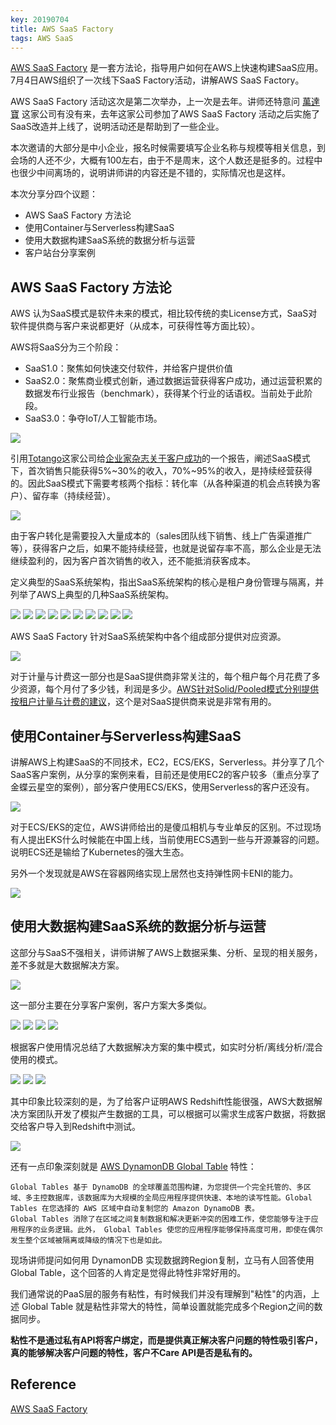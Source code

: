 ```yaml
---
key: 20190704
title: AWS SaaS Factory
tags: AWS SaaS
---
```


[AWS SaaS Factory](https://aws.amazon.com/cn/partners/saas-factory/) 是一套方法论，指导用户如何在AWS上快速构建SaaS应用。7月4日AWS组织了一次线下SaaS Factory活动，讲解AWS SaaS Factory。<!--more-->

AWS SaaS Factory 活动这次是第二次举办，上一次是去年。讲师还特意问 [萬達寶](https://www.multiable.com/TC/home.htm) 这家公司有没有来，去年这家公司参加了AWS SaaS Factory 活动之后实施了SaaS改造并上线了，说明活动还是帮助到了一些企业。

本次邀请的大部分是中小企业，报名时候需要填写企业名称与规模等相关信息，到会场的人还不少，大概有100左右，由于不是周末，这个人数还是挺多的。过程中也很少中间离场的，说明讲师讲的内容还是不错的，实际情况也是这样。

本次分享分四个议题：

- AWS SaaS Factory 方法论
- 使用Container与Serverless构建SaaS
- 使用大数据构建SaaS系统的数据分析与运营
- 客户站台分享案例

## AWS SaaS Factory 方法论

AWS 认为SaaS模式是软件未来的模式，相比较传统的卖License方式，SaaS对软件提供商与客户来说都更好（从成本，可获得性等方面比较）。

AWS将SaaS分为三个阶段：

- SaaS1.0：聚焦如何快速交付软件，并给客户提供价值
- SaaS2.0：聚焦商业模式创新，通过数据运营获得客户成功，通过运营积累的数据发布行业报告（benchmark），获得某个行业的话语权。当前处于此阶段。
- SaaS3.0：争夺IoT/人工智能市场。

![](/images/20190704-01.jpg)

引用[Totango](https://www.totango.com/)这家公司给[企业家杂志关于客户成功](https://www.forentrepreneurs.com/customer-success/)的一个报告，阐述SaaS模式下，首次销售只能获得5%~30%的收入，70%~95%的收入，是持续经营获得的。因此SaaS模式下需要考核两个指标：转化率（从各种渠道的机会点转换为客户）、留存率（持续经营）。

![](https://dskok-wpengine.netdna-ssl.com/wp-content/uploads/2013/11/image_thumb.png)

由于客户转化是需要投入大量成本的（sales团队线下销售、线上广告渠道推广等），获得客户之后，如果不能持续经营，也就是说留存率不高，那么企业是无法继续盈利的，因为客户首次销售的收入，还不能抵消获客成本。

定义典型的SaaS系统架构，指出SaaS系统架构的核心是租户身份管理与隔离，并列举了AWS上典型的几种SaaS系统架构。

![](/images/20190704-02.jpg)
![](/images/20190704-03.jpg)
![](/images/20190704-04.jpg)
![](/images/20190704-05.jpg)
![](/images/20190704-06.jpg)
![](/images/20190704-07.jpg)
![](/images/20190704-08.jpg)
![](/images/20190704-09.jpg)
![](/images/20190704-10.jpg)
![](/images/20190704-11.jpg)

AWS SaaS Factory 针对SaaS系统架构中各个组成部分提供对应资源。

![](/images/20190704-12.jpg)

对于计量与计费这一部分也是SaaS提供商非常关注的，每个租户每个月花费了多少资源，每个月付了多少钱，利润是多少。[AWS针对Solid/Pooled模式分别提供按租户计量与计费的建议](https://aws.amazon.com/cn/blogs/apn/calculating-tenant-costs-in-saas-environments/)，这个是对SaaS提供商来说是非常有用的。

## 使用Container与Serverless构建SaaS

讲解AWS上构建SaaS的不同技术，EC2，ECS/EKS，Serverless。并分享了几个SaaS客户案例，从分享的案例来看，目前还是使用EC2的客户较多（重点分享了金蝶云星空的案例），部分客户使用ECS/EKS，使用Serverless的客户还没有。

![](/images/20190704-14.jpg)

对于ECS/EKS的定位，AWS讲师给出的是傻瓜相机与专业单反的区别。不过现场有人提出EKS什么时候能在中国上线，当前使用ECS遇到一些与开源兼容的问题。说明ECS还是输给了Kubernetes的强大生态。

另外一个发现就是AWS在容器网络实现上居然也支持弹性网卡ENI的能力。

![](/images/20190704-13.jpg)

## 使用大数据构建SaaS系统的数据分析与运营

这部分与SaaS不强相关，讲师讲解了AWS上数据采集、分析、呈现的相关服务，差不多就是大数据解决方案。

![](/images/20190704-15.jpg)

这一部分主要在分享客户案例，客户方案大多类似。

![](/images/20190704-16.jpg)
![](/images/20190704-17.jpg)
![](/images/20190704-18.jpg)
![](/images/20190704-19.jpg)

根据客户使用情况总结了大数据解决方案的集中模式，如实时分析/离线分析/混合使用的模式。

![](/images/20190704-20.jpg)
![](/images/20190704-21.jpg)
![](/images/20190704-22.jpg)

其中印象比较深刻的是，为了给客户证明AWS Redshift性能很强，AWS大数据解决方案团队开发了模拟产生数据的工具，可以根据可以需求生成客户数据，将数据交给客户导入到Redshift中测试。

![](/images/20190704-23.jpg)

还有一点印象深刻就是 [AWS DynamonDB Global Table](https://aws.amazon.com/cn/dynamodb/global-tables/) 特性：

```
Global Tables 基于 DynamoDB 的全球覆盖范围构建，为您提供一个完全托管的、多区域、多主控数据库，该数据库为大规模的全局应用程序提供快速、本地的读写性能。Global Tables 在您选择的 AWS 区域中自动复制您的 Amazon DynamoDB 表。
Global Tables 消除了在区域之间复制数据和解决更新冲突的困难工作，使您能够专注于应用程序的业务逻辑。此外， Global Tables 使您的应用程序能够保持高度可用，即使在偶尔发生整个区域被隔离或降级的情况下也是如此。
```

现场讲师提问如何用 DynamonDB 实现数据跨Region复制，立马有人回答使用Global Table，这个回答的人肯定是觉得此特性非常好用的。

我们通常说的PaaS层的服务有粘性，有时候我们并没有理解到"粘性"的内涵，上述 Global Table 就是粘性非常大的特性，简单设置就能完成多个Region之间的数据同步。

**粘性不是通过私有API将客户绑定，而是提供真正解决客户问题的特性吸引客户，真的能够解决客户问题的特性，客户不Care API是否是私有的。**

## Reference

[AWS SaaS Factory](https://aws.amazon.com/cn/partners/saas-factory/)